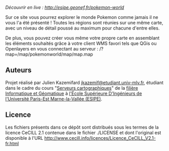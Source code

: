 
*Découvrir en live : http://esipe.geonef.fr/pokemon-world*

Sur ce site vous pourrez explorer le monde Pokemon comme jamais il ne vous l'a
été présenté ! Toutes les régions sont réunies sur une même carte, avec un
niveau de détail poussé au maximum pour chacune d'entre elles.

De plus, vous pouvez créer vous même votre propre carte en assemblant
les éléments souhaités grâce à votre client WMS favori tels que QGis ou
Openlayers en vous connectant au serveur :
/?map=/map/pokemonworld/map/map.map 


Auteurs
-------
Projet réalisé par Julien Kazemifard <jkazemif@etudiant.univ-mlv.fr>, étudiant
dans le cadre du cours
"[Serveurs cartographiques](http://www.geonef.fr/doc/cours/mapserver-et-wms/])"
de la [filière Informatique et Géomatique](http://esipe.u-pem.fr/filieres/informatique-et-geomatique/) à
[l'École Supérieure D'Ingénieurs de l'Université Paris-Est Marne-la-Vallée (ESIPE)](http://esipe.u-pem.fr/).


Licence
-------

Les fichiers présents dans ce dépôt sont distribués sous les termes de
la licence CeCILL 2.1 contenue dans le fichier ./LICENSE et dont l'original
est disponible à l'URL http://www.cecill.info/licences/Licence_CeCILL_V2.1-fr.html

